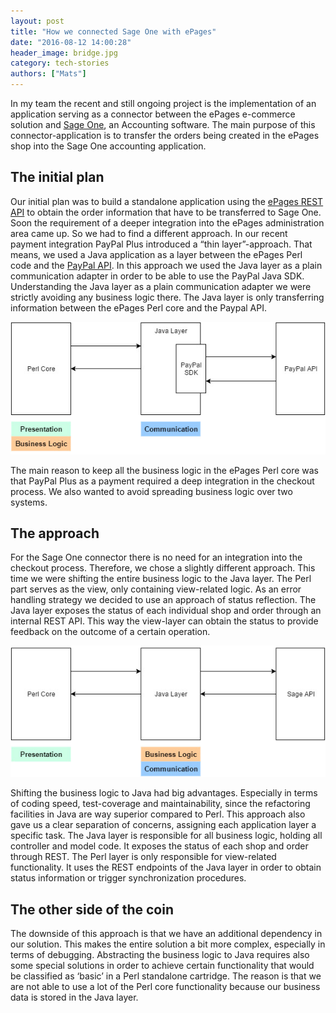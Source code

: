 ```yaml
---
layout: post
title: "How we connected Sage One with ePages"
date: "2016-08-12 14:00:28"
header_image: bridge.jpg
category: tech-stories
authors: ["Mats"]
---
```


In my team the recent and still ongoing project is the implementation of an application serving as a connector between the ePages e-commerce solution and [Sage One](https://developer.sageone.com), an Accounting software.
The main purpose of this connector-application is to transfer the orders being created in the ePages shop into the Sage One accounting application.

## The initial plan

Our initial plan was to build a standalone application using the [ePages REST API](https://developer.epages.com/apps) to obtain the order information that have to be transferred to Sage One.
Soon the requirement of a deeper integration into the ePages administration area came up.
So we had to find a different approach.
In our recent payment integration PayPal Plus introduced a “thin layer”-approach.
That means, we used a Java application as a layer between the ePages Perl code and the [PayPal API](https://developer.paypal.com).
In this approach we used the Java layer as a plain communication adapter in order to be able to use the PayPal Java SDK. Understanding the Java layer as a plain communication adapter we were strictly avoiding any business logic there.
The Java layer is only transferring information between the ePages Perl core and the Paypal API.

![](/assets/img/pages/blog/images/paypalplus-approach.jpg)

The main reason to keep all the business logic in the ePages Perl core was that PayPal Plus as a payment required a deep integration in the checkout process.
We also wanted to avoid spreading business logic over two systems.

## The approach

For the Sage One connector there is no need for an integration into the checkout process.
Therefore, we chose a slightly different approach.
This time we were shifting the entire business logic to the Java layer.
The Perl part serves as the view, only containing view-related logic.
As an error handling strategy we decided to use an approach of status reflection.
The Java layer exposes the status of each individual shop and order through an internal REST API.
This way the view-layer can obtain the status to provide feedback on the outcome of a certain operation.

![](/assets/img/pages/blog/images/sageone-approach.jpg)

Shifting the business logic to Java had big advantages.
Especially in terms of coding speed, test-coverage and maintainability, since the refactoring facilities in Java are way superior compared to Perl.
This approach also gave us a clear separation of concerns, assigning each application layer a specific task.
The Java layer is responsible for all business logic, holding all controller and model code.
It exposes the status of each shop and order through REST.
The Perl layer is only responsible for view-related functionality.
It uses the REST endpoints of the Java layer in order to obtain status information or trigger synchronization procedures.

## The other side of the coin

The downside of this approach is that we have an additional dependency in our solution.
This makes the entire solution a bit more complex, especially in terms of debugging.
Abstracting the business logic to Java requires also some special solutions in order to achieve certain functionality that would be classified as ‘basic’ in a Perl standalone cartridge.
The reason is that we are not able to use a lot of the Perl core functionality because our business data is stored in the Java layer.
